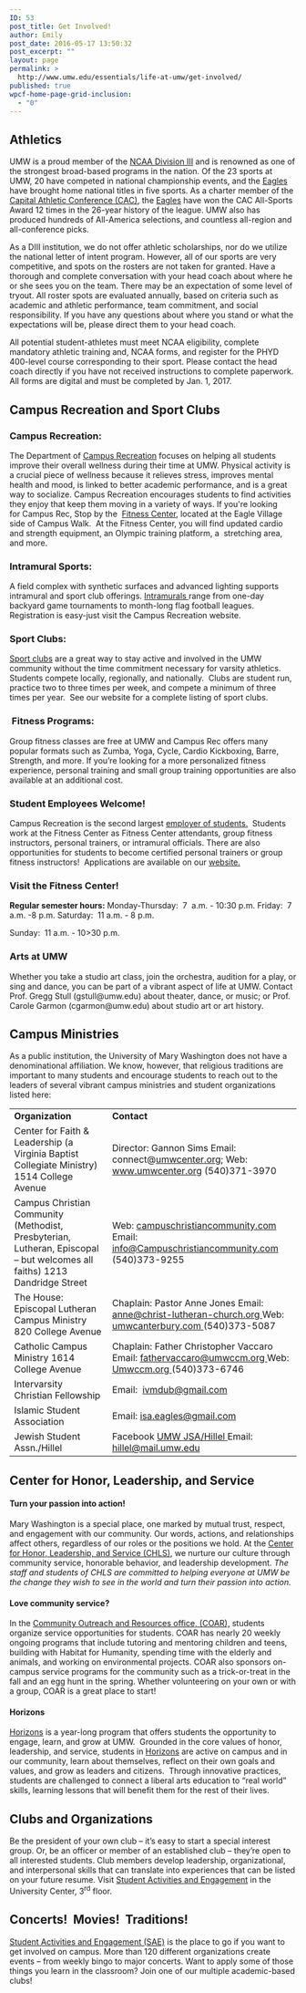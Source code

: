 ```yaml
---
ID: 53
post_title: Get Involved!
author: Emily
post_date: 2016-05-17 13:50:32
post_excerpt: ""
layout: page
permalink: >
  http://www.umw.edu/essentials/life-at-umw/get-involved/
published: true
wpcf-home-page-grid-inclusion:
  - "0"
---
```

<h2>Athletics</h2>
UMW is a proud member of the <a href="http://www.ncaa.org/about?division=d3">NCAA Division III</a> and is renowned as one of the strongest broad-based programs in the nation. Of the 23 sports at UMW, 20 have competed in national championship events, and the <a href="http://www.umweagles.com/landing/index">Eagles</a> have brought home national titles in five sports. As a charter member of the <a href="http://cacsports.com/landing/index">Capital Athletic Conference (CAC)</a>, the <a href="http://www.umweagles.com/landing/index">Eagles</a> have won the CAC All-Sports Award 12 times in the 26-year history of the league. UMW also has produced hundreds of All-America selections, and countless all-region and all-conference picks.

As a DIII institution, we do not offer athletic scholarships, nor do we utilize the national letter of intent program. However, all of our sports are very competitive, and spots on the rosters are not taken for granted. Have a thorough and complete conversation with your head coach about where he or she sees you on the team. There may be an expectation of some level of tryout. All roster spots are evaluated annually, based on criteria such as academic and athletic performance, team commitment, and social responsibility. If you have any questions about where you stand or what the expectations will be, please direct them to your head coach.

All potential student-athletes must meet NCAA eligibility, complete mandatory athletic training and, NCAA forms, and register for the PHYD 400-level course corresponding to their sport. Please contact the head coach directly if you have not received instructions to complete paperwork. All forms are digital and must be completed by Jan. 1, 2017.
<h2>Campus Recreation and Sport Clubs</h2>
<h3>Campus Recreation:</h3>
The Department of <a href="http://students.umw.edu/campusrec">Campus Recreation</a> focuses on helping all students improve their overall wellness during their time at UMW. Physical activity is a crucial piece of wellness because it relieves stress, improves mental health and mood, is linked to better academic performance, and is a great way to socialize. Campus Recreation encourages students to find activities they enjoy that keep them moving in a variety of ways. If you're looking for Campus Rec, Stop by the  <a href="http://students.umw.edu/campusrec/facilities/fitness-center/">Fitness Center</a>, located at the Eagle Village side of Campus Walk.  At the Fitness Center, you will find updated cardio and strength equipment, an Olympic training platform, a  stretching area, and more.
<h3>Intramural Sports:</h3>
A field complex with synthetic surfaces and advanced lighting supports intramural and sport club offerings. <a href="http://students.umw.edu/campusrec/imsports/">Intramurals </a>range from one-day backyard game tournaments to month-long flag football leagues.  Registration is easy-just visit the Campus Recreation website.
<h3 style="text-align: left">Sport Clubs:</h3>
<a href="http://students.umw.edu/campusrec/sportclubs/">Sport clubs</a> are a great way to stay active and involved in the UMW community without the time commitment necessary for varsity athletics. Students compete locally, regionally, and nationally.  Clubs are student run, practice two to three times per week, and compete a minimum of three times per year.  See our website for a complete listing of sport clubs.
<h3><strong> Fitness Programs:</strong></h3>
Group fitness classes are free at UMW and Campus Rec offers many popular formats such as Zumba, Yoga, Cycle, Cardio Kickboxing, Barre, Strength, and more. If you’re looking for a more personalized fitness experience, personal training and small group training opportunities are also available at an additional cost.
<h3><strong>Student Employees Welcome!</strong></h3>
Campus Recreation is the second largest <a href="http://students.umw.edu/campusrec/employment/">employer of students.</a>  Students work at the Fitness Center as Fitness Center attendants, group fitness instructors, personal trainers, or intramural officials. There are also opportunities for students to become certified personal trainers or group fitness instructors!  Applications are available on our <a href="http://students.umw.edu/campusrec/employment/">website.</a>
<h3>Visit the Fitness Center!</h3>
<strong>Regular semester hours:</strong>
Monday-Thursday:  7  a.m. - 10:30 p.m.
Friday:  7 a.m. -8 p.m.
Saturday:  11 a.m. - 8 p.m.

Sunday:  11 a.m. - 10&gt;30 p.m.
<h3>Arts at UMW</h3>
Whether you take a studio art class, join the orchestra, audition for a play, or sing and dance, you can be part of a vibrant aspect of life at UMW. Contact Prof. Gregg Stull (gstull@umw.edu) about theater, dance, or music; or Prof. Carole Garmon (cgarmon@umw.edu) about studio art or art history.
<h2>Campus Ministries</h2>
As a public institution, the University of Mary Washington does not have a denominational affiliation. We know, however, that religious traditions are important to many students and encourage students to reach out to the leaders of several vibrant campus ministries and student organizations listed here:
<table>
<tbody>
<tr>
<td width="313"><strong>Organization</strong></td>
<td width="383"><strong>Contact</strong></td>
</tr>
<tr>
<td width="313">Center for Faith &amp; Leadership (a Virginia Baptist Collegiate Ministry)
1514 College Avenue</td>
<td width="383">Director: Gannon Sims
Email: connect@<a href="mailto:umwcenter.org">umwcenter.org</a>;
Web:   <a href="http://www.umwcenter.org/">www.umwcenter.org</a>
(540)371-3970</td>
</tr>
<tr>
<td width="313">Campus Christian Community (Methodist, Presbyterian, Lutheran, Episcopal – but welcomes all faiths)
1213 Dandridge Street</td>
<td width="383">Web: <a href="http://www.campuschristiancommunity.com/index.html">campuschristiancommunity.com
</a>Email: <a href="mailto:info@Campuschristiancommunity.com">info@Campuschristiancommunity.com
</a>(540)373-9255</td>
</tr>
<tr>
<td width="313">The House: Episcopal Lutheran Campus Ministry
820 College Avenue</td>
<td width="383">Chaplain: Pastor Anne Jones
Email: <a href="mailto:anne@christ-lutheran-church.org">anne@christ-lutheran-church.org
</a>Web:  <a href="http://www.umwcanterbury.com/">umwcanterbury.com
</a>(540)373-5087</td>
</tr>
<tr>
<td width="313">Catholic Campus Ministry
1614 College Avenue</td>
<td width="383">Chaplain: Father Christopher Vaccaro
Email: <a href="mailto:fathervaccaro@umwccm.org">fathervaccaro@umwccm.org
</a>Web:  <a href="http://umwccm.org/favicon.ico">Umwccm.org
</a>(540)373-6746</td>
</tr>
<tr>
<td width="313">Intervarsity Christian Fellowship</td>
<td width="383">Email:  <a href="mailto:ivmdub@gmail.com">ivmdub@gmail.com</a></td>
</tr>
<tr>
<td width="313">Islamic Student Association</td>
<td width="383">Email: <a href="mailto:isa.eagles@gmail.com">isa.eagles@gmail.com</a></td>
</tr>
<tr>
<td width="313">Jewish Student Assn./Hillel</td>
<td width="383">Facebook <a href="https://www.facebook.com/groups/175017365898110/">UMW JSA/Hillel
</a>Email:  <a href="mailto:hillel@mail.umw.edu">hillel@mail.umw.edu</a></td>
</tr>
</tbody>
</table>
<h2>Center for Honor, Leadership, and Service</h2>
<h4>Turn your passion into action!</h4>
Mary Washington is a special place, one marked by mutual trust, respect, and engagement with our community. Our words, actions, and relationships affect others, regardless of our roles or the positions we hold. At the <a href="http://students.umw.edu/chls/n-e-s-t/">Center for Honor, Leadership, and Service (CHLS)</a>, we nurture our culture through community service, honorable behavior, and leadership development. <em>The staff and students of CHLS are committed to helping everyone at UMW be the change they wish to see in the world and turn their passion into action.</em>
<h4>Love community service?</h4>
In the <a href="http://students.umw.edu/coar/">Community Outreach and Resources office, (COAR),</a> students organize service opportunities for students. COAR has nearly 20 weekly ongoing programs that include tutoring and mentoring children and teens, building with Habitat for Humanity, spending time with the elderly and animals, and working on environmental projects. COAR also sponsors on-campus service programs for the community such as a trick-or-treat in the fall and an egg hunt in the spring. Whether volunteering on your own or with a group, COAR is a great place to start!
<h4>Horizons</h4>
<a href="http://students.umw.edu/chls/welcome-2/horizons/">Horizons</a> is a year-long program that offers students the opportunity to engage, learn, and grow at UMW.  Grounded in the core values of honor, leadership, and service, students in <a href="http://students.umw.edu/chls/welcome-2/horizons/">Horizons</a> are active on campus and in our community, learn about themselves, reflect on their own goals and values, and grow as leaders and citizens.  Through innovative practices, students are challenged to connect a liberal arts education to “real world” skills, learning lessons that will benefit them for the rest of their lives.
<h2>Clubs and Organizations</h2>
Be the president of your own club – it’s easy to start a special interest group. Or, be an officer or member of an established club – they’re open to all interested students. Club members develop leadership, organizational, and interpersonal skills that can translate into experiences that can be listed on your future resume. Visit <a href="http://students.umw.edu/studentactivities/">Student Activities and Engagement</a> in the University Center, 3<sup>rd</sup> floor.
<h2>Concerts!  Movies!  Traditions!</h2>
<a href="http://students.umw.edu/studentactivities/">Student Activities and Engagement (SAE)</a> is the place to go if you want to get involved on campus. More than 120 different organizations create events – from weekly bingo to major concerts. Want to apply some of those things you learn in the classroom? Join one of our multiple academic-based clubs!